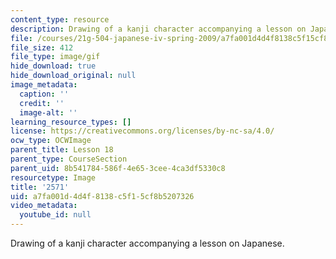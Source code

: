 ```yaml
---
content_type: resource
description: Drawing of a kanji character accompanying a lesson on Japanese.
file: /courses/21g-504-japanese-iv-spring-2009/a7fa001d4d4f8138c5f15cf8b5207326_2571.gif
file_size: 412
file_type: image/gif
hide_download: true
hide_download_original: null
image_metadata:
  caption: ''
  credit: ''
  image-alt: ''
learning_resource_types: []
license: https://creativecommons.org/licenses/by-nc-sa/4.0/
ocw_type: OCWImage
parent_title: Lesson 18
parent_type: CourseSection
parent_uid: 8b541784-586f-4e65-3cee-4ca3df5330c8
resourcetype: Image
title: '2571'
uid: a7fa001d-4d4f-8138-c5f1-5cf8b5207326
video_metadata:
  youtube_id: null
---
```

Drawing of a kanji character accompanying a lesson on Japanese.